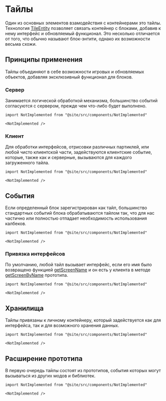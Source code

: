 # Тайлы

Один из основных элементов взамодействия с контейнерами это тайлы. Технология [TileEntity](/api/interface/TileEntity) позволяет связать контейнер с блоками, добавив к нему интерфейс и обновляемый функционал. Это несколько отличается от того, что обычно называют блок-энтити, однако их возможности весьма схожи.

## Принципы применения

Тайлы объединяют в себе возможности игровых и обновляемых объектов, добавляя эксклюзивный функционал для блоков.

### Сервер

Занимается логической обработкой механизма, большинство событий согласуются с сервером, прежде чем что-либо будет выполнено.

```mdx-code-block
import NotImplemented from "@site/src/components/NotImplemented"

<NotImplemented />
```

### Клиент

Для обработки интерфейсов, отрисовки различных партиклей, или любой чисто клиентской части, задействуются клиентские событие, которые, также как и серверные, вызываются для каждого загруженного тайла.

```mdx-code-block
import NotImplemented from "@site/src/components/NotImplemented"

<NotImplemented />
```

## События

Если определенный блок зарегистрирован как тайл, большинство стандартных событий блока обрабатываются тайлом так, что для нас частично или полностью отпадает необходимость использования калбеков.

```mdx-code-block
import NotImplemented from "@site/src/components/NotImplemented"

<NotImplemented />
```

### Привязка интерфейсов

По умолчанию, любой тайл вызывает интерфейс, если его имя было возвращено функцией [getScreenName](/api/namespace/TileEntity#getScreenName) и он есть у клиента в методе [getScreenByName](/api/namespace/TileEntity#getScreenByName) прототипа.

```mdx-code-block
import NotImplemented from "@site/src/components/NotImplemented"

<NotImplemented />
```

## Хранилища

Тайлы привязаны к личному контейнеру, который задействуется как для интерфейса, так и для возможного хранения данных.

```mdx-code-block
import NotImplemented from "@site/src/components/NotImplemented"

<NotImplemented />
```

## Расширение прототипа

В первую очередь тайлы состоят из прототипов, события которых могут вызываться из других модов и библиотек.

```mdx-code-block
import NotImplemented from "@site/src/components/NotImplemented"

<NotImplemented />
```
